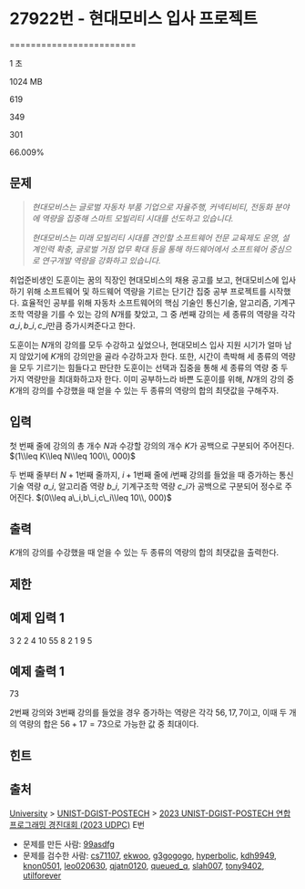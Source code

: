 # 27922번 - 현대모비스 입사 프로젝트


========================

1 초

1024 MB

619

349

301

66.009%

문제
--

> _현대모비스는 글로벌 자동차 부품 기업으로 자율주행, 커넥티비티, 전동화 분야에 역량을 집중해 스마트 모빌리티 시대를 선도하고 있습니다._
> 
> _현대모비스는 미래 모빌리티 시대를 견인할 소프트웨어 전문 교육제도 운영, 설계인력 확충, 글로벌 거점 업무 확대 등을 통해 하드웨어에서 소프트웨어 중심으로 연구개발 역량을 강화하고 있습니다._

취업준비생인 도훈이는 꿈의 직장인 현대모비스의 채용 공고를 보고, 현대모비스에 입사하기 위해 소프트웨어 및 하드웨어 역량을 기르는 단기간 집중 공부 프로젝트를 시작했다. 효율적인 공부를 위해 자동차 소프트웨어의 핵심 기술인 통신기술, 알고리즘, 기계구조학 역량을 기를 수 있는 강의 $N$개를 찾았고, 그 중 $i$번째 강의는 세 종류의 역량을 각각 $a\_i,b\_i,c\_i$만큼 증가시켜준다고 한다.

도훈이는 $N$개의 강의를 모두 수강하고 싶었으나, 현대모비스 입사 지원 시기가 얼마 남지 않았기에 $K$개의 강의만을 골라 수강하고자 한다. 또한, 시간이 촉박해 세 종류의 역량을 모두 기르기는 힘들다고 판단한 도훈이는 선택과 집중을 통해 세 종류의 역량 중 두 가지 역량만을 최대화하고자 한다. 이미 공부하느라 바쁜 도훈이를 위해, $N$개의 강의 중 $K$개의 강의를 수강했을 때 얻을 수 있는 두 종류의 역량의 합의 최댓값을 구해주자.

입력
--

첫 번째 줄에 강의의 총 개수 $N$과 수강할 강의의 개수 $K$가 공백으로 구분되어 주어진다. $(1\\leq K\\leq N\\leq 100\\, 000)$

두 번째 줄부터 $N+1$번째 줄까지, $i+1$번째 줄에 $i$번째 강의를 들었을 때 증가하는 통신기술 역량 $a\_i$, 알고리즘 역량 $b\_i$, 기계구조학 역량 $c\_i$가 공백으로 구분되어 정수로 주어진다. $(0\\leq a\_i,b\_i,c\_i\\leq 10\\, 000)$

출력
--

$K$개의 강의를 수강했을 때 얻을 수 있는 두 종류의 역량의 합의 최댓값을 출력한다.

제한
--

예제 입력 1
-------

3 2
2 4 10
55 8 2
1 9 5

예제 출력 1
-------

73

$2$번째 강의와 $3$번째 강의를 들었을 경우 증가하는 역량은 각각 $56,17,7$이고, 이때 두 개의 역량의 합은 $56+17=73$으로 가능한 값 중 최대이다.

힌트
--

출처
--

[University](/category/5) > [UNIST-DGIST-POSTECH](/category/837) > [2023 UNIST-DGIST-POSTECH 연합 프로그래밍 경진대회 (2023 UDPC)](/category/detail/3563) E번

*   문제를 만든 사람: [99asdfg](/user/99asdfg)
*   문제를 검수한 사람: [cs71107](/user/cs71107), [ekwoo](/user/ekwoo), [g3gogogo](/user/g3gogogo), [hyperbolic](/user/hyperbolic), [kdh9949](/user/kdh9949), [knon0501](/user/knon0501), [leo020630](/user/leo020630), [qjatn0120](/user/qjatn0120), [queued\_q](/user/queued_q), [slah007](/user/slah007), [tony9402](/user/tony9402), [utilforever](/user/utilforever)